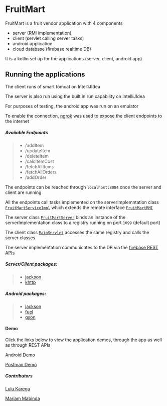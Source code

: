 
# FruitMart
FruitMart is a fruit vendor application with 4 components
  - server (RMI implementation)
  - client (servlet calling server tasks)
  - android application
  - cloud database (firebase realtime DB)
 
 It is a kotlin set up for the applications (server, client, android app)

## Running the applications
The client runs of smart tomcat on IntelliJIdea

The server is also run using the built in run capability on IntelliJIdea

For purposes of testing, the android app was run on an emulator 

To enable the connection, [ngrok](https://ngrok.com/docs) was used to expose the client endpoints to the internet

##### Avaiiable Endpoints
>- /addItem
>- /updateItem
>- /deleteItem
>- /calcItemCost
>- /fetchAllItems
>- /fetchAllOrders
>- /addOrder

The endpoints can be reached through `localhost:8084` once the server and client are running

All the endpoints call tasks implemented on the serverImplemntation class [`FruitMartServiceImpl`](https://github.com/amina-k/webApp/blob/master/src/main/kotlin/server/FruitMartServiceImpl.kt) which extends the remote interface [`FruitMartRMI`](https://github.com/amina-k/webApp/blob/master/src/main/kotlin/server/FruitMartRMI.kt)

The server class [`FruitMartServer`](https://github.com/amina-k/webApp/blob/master/src/main/kotlin/server/FruitMartServer.kt) binds an  instance of the serverImplementation  class to a  registry running on port `1099` (default port)

The client class [`MainServlet`](https://github.com/amina-k/webApp/blob/master/src/main/kotlin/client/MainServlet.kt) accesses the same registry and calls the server classes

The server implementation communicates to the DB via the [firebase REST APIs](https://firebase.google.com/docs/database/rest/retrieve-data)

##### Server/Client packages:
 >- [jackson](https://github.com/FasterXML/jackson-module-kotlin)
 >- [khttp](https://khttp.readthedocs.io/)
 
##### Android packages:
 >- [jackson](https://github.com/FasterXML/jackson-module-kotlin)
 >- [fuel](https://khttp.readthedocs.io/)
 >- [gson](https://github.com/FasterXML/jackson-module-kotlin)

#### Demo
Click the links below to view the application demos, through the app as well as through REST APIs

[Android Demo](https://drive.google.com/file/d/1JnsvjYfwMawpsQS8qWmoMy4FywxoLUwE/view)

[Postman Demo](https://drive.google.com/file/d/190EwfHnWn3wRUR-t2Rk36aZPzLbsYiCx/view)

##### Contributors

[Lulu Karega](lulu.karega@strathmore.edu) 

[Mariam Mabinda](mariamabinda@gmail.com)